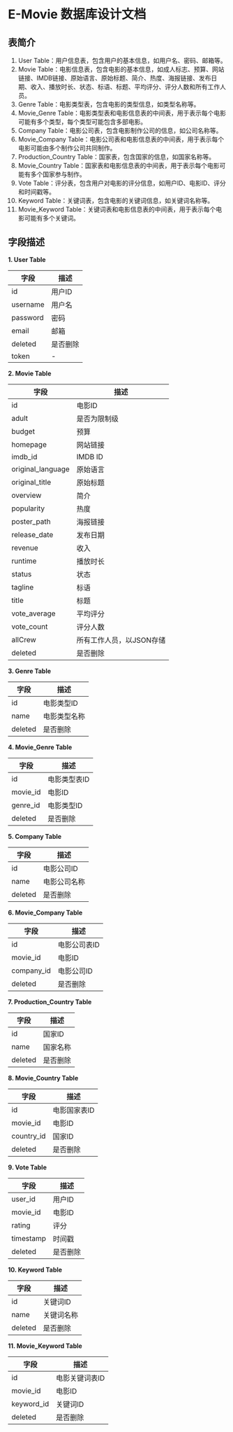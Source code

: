 # E-Movie 数据库设计文档



## 表简介

1. User Table：用户信息表，包含用户的基本信息，如用户名、密码、邮箱等。
2. Movie Table：电影信息表，包含电影的基本信息，如成人标志、预算、网站链接、IMDB链接、原始语言、原始标题、简介、热度、海报链接、发布日期、收入、播放时长、状态、标语、标题、平均评分、评分人数和所有工作人员。
3. Genre Table：电影类型表，包含电影的类型信息，如类型名称等。
4. Movie_Genre Table：电影类型表和电影信息表的中间表，用于表示每个电影可能有多个类型，每个类型可能包含多部电影。
5. Company Table：电影公司表，包含电影制作公司的信息，如公司名称等。
6. Movie_Company Table：电影公司表和电影信息表的中间表，用于表示每个电影可能由多个制作公司共同制作。
7. Production_Country Table：国家表，包含国家的信息，如国家名称等。
8. Movie_Country Table：国家表和电影信息表的中间表，用于表示每个电影可能有多个国家参与制作。
9. Vote Table：评分表，包含用户对电影的评分信息，如用户ID、电影ID、评分和时间戳等。
10. Keyword Table：关键词表，包含电影的关键词信息，如关键词名称等。
11. Movie_Keyword Table：关键词表和电影信息表的中间表，用于表示每个电影可能有多个关键词。



## 字段描述

**1. User Table**

| 字段     | 描述     |
| -------- | -------- |
| id       | 用户ID   |
| username | 用户名   |
| password | 密码     |
| email    | 邮箱     |
| deleted  | 是否删除 |
| token    | -        |

**2. Movie Table**

| 字段              | 描述                     |
| ----------------- | ------------------------ |
| id                | 电影ID                   |
| adult             | 是否为限制级             |
| budget            | 预算                     |
| homepage          | 网站链接                 |
| imdb_id           | IMDB ID                  |
| original_language | 原始语言                 |
| original_title    | 原始标题                 |
| overview          | 简介                     |
| popularity        | 热度                     |
| poster_path       | 海报链接                 |
| release_date      | 发布日期                 |
| revenue           | 收入                     |
| runtime           | 播放时长                 |
| status            | 状态                     |
| tagline           | 标语                     |
| title             | 标题                     |
| vote_average      | 平均评分                 |
| vote_count        | 评分人数                 |
| allCrew           | 所有工作人员，以JSON存储 |
| deleted           | 是否删除                 |

**3. Genre Table**

| 字段    | 描述         |
| ------- | ------------ |
| id      | 电影类型ID   |
| name    | 电影类型名称 |
| deleted | 是否删除     |

**4. Movie_Genre Table**

| 字段     | 描述         |
| -------- | ------------ |
| id       | 电影类型表ID |
| movie_id | 电影ID       |
| genre_id | 电影类型ID   |
| deleted  | 是否删除     |

**5. Company Table**

| 字段    | 描述         |
| ------- | ------------ |
| id      | 电影公司ID   |
| name    | 电影公司名称 |
| deleted | 是否删除     |

**6. Movie_Company Table**

| 字段       | 描述         |
| ---------- | ------------ |
| id         | 电影公司表ID |
| movie_id   | 电影ID       |
| company_id | 电影公司ID   |
| deleted    | 是否删除     |

**7. Production_Country Table**

| 字段    | 描述     |
| ------- | -------- |
| id      | 国家ID   |
| name    | 国家名称 |
| deleted | 是否删除 |

**8. Movie_Country Table**

| 字段       | 描述         |
| ---------- | ------------ |
| id         | 电影国家表ID |
| movie_id   | 电影ID       |
| country_id | 国家ID       |
| deleted    | 是否删除     |

**9. Vote Table**

| 字段      | 描述     |
| --------- | -------- |
| user_id   | 用户ID   |
| movie_id  | 电影ID   |
| rating    | 评分     |
| timestamp | 时间戳   |
| deleted   | 是否删除 |

**10. Keyword Table**

| 字段    | 描述       |
| ------- | ---------- |
| id      | 关键词ID   |
| name    | 关键词名称 |
| deleted | 是否删除   |

**11. Movie_Keyword Table**

| 字段       | 描述           |
| ---------- | -------------- |
| id         | 电影关键词表ID |
| movie_id   | 电影ID         |
| keyword_id | 关键词ID       |
| deleted    | 是否删除       |
